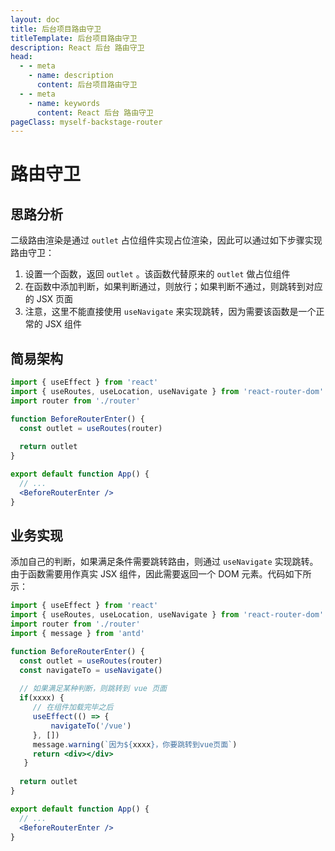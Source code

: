 ```yaml
---
layout: doc
title: 后台项目路由守卫
titleTemplate: 后台项目路由守卫
description: React 后台 路由守卫
head:
  - - meta
    - name: description
      content: 后台项目路由守卫
  - - meta
    - name: keywords
      content: React 后台 路由守卫
pageClass: myself-backstage-router
---
```


# 路由守卫

## 思路分析

二级路由渲染是通过 `outlet` 占位组件实现占位渲染，因此可以通过如下步骤实现路由守卫：

1. 设置一个函数，返回 `outlet` 。该函数代替原来的 `outlet` 做占位组件
2. 在函数中添加判断，如果判断通过，则放行；如果判断不通过，则跳转到对应的 JSX 页面
3. 注意，这里不能直接使用 `useNavigate` 来实现跳转，因为需要该函数是一个正常的 JSX 组件

## 简易架构

```jsx
import { useEffect } from 'react'
import { useRoutes, useLocation, useNavigate } from 'react-router-dom'
import router from './router'

function BeforeRouterEnter() {
  const outlet = useRoutes(router)
  
  return outlet
}

export default function App() {
  // ...
  <BeforeRouterEnter />
}
```

## 业务实现

添加自己的判断，如果满足条件需要跳转路由，则通过 `useNavigate` 实现跳转。由于函数需要用作真实 JSX 组件，因此需要返回一个 DOM 元素。代码如下所示：

```jsx
import { useEffect } from 'react'
import { useRoutes, useLocation, useNavigate } from 'react-router-dom'
import router from './router'
import { message } from 'antd'

function BeforeRouterEnter() {
  const outlet = useRoutes(router)
  const navigateTo = useNavigate()
  
  // 如果满足某种判断，则跳转到 vue 页面
  if(xxxx) {
     // 在组件加载完毕之后
     useEffect(() => {
    	 navigateTo('/vue')
  	 }, [])
     message.warning(`因为${xxxx}，你要跳转到vue页面`)
     return <div></div>
   }
  
  return outlet
}

export default function App() {
  // ...
  <BeforeRouterEnter />
}
```

